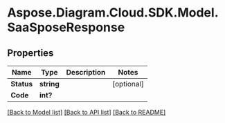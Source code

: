 # Aspose.Diagram.Cloud.SDK.Model.SaaSposeResponse
## Properties

Name | Type | Description | Notes
------------ | ------------- | ------------- | -------------
**Status** | **string** |  | [optional] 
**Code** | **int?** |  | 

[[Back to Model list]](../README.md#documentation-for-models) [[Back to API list]](../README.md#documentation-for-api-endpoints) [[Back to README]](../README.md)

